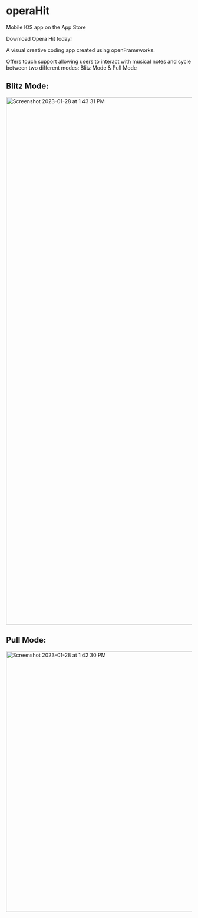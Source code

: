 # operaHit
Mobile IOS app on the App Store


Download Opera Hit today!

A visual creative coding app created using openFrameworks. 

Offers touch support allowing users to interact with musical notes and cycle between two different modes: Blitz Mode & Pull Mode

## Blitz Mode:

<img width="1431" alt="Screenshot 2023-01-28 at 1 43 31 PM" src="https://user-images.githubusercontent.com/90582033/215292482-3fa51108-58cd-4018-a219-73849b7a9aa8.png">



## Pull Mode:

<img width="707" alt="Screenshot 2023-01-28 at 1 42 30 PM" src="https://user-images.githubusercontent.com/90582033/215292453-95820d79-c00b-4c46-aa53-0033de69f296.png">

